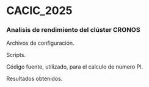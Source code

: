 # CACIC_2025
### Analisis de rendimiento del clúster CRONOS

Archivos de configuración.

Scripts.

Código fuente, utilizado, para el calculo de numero PI.

Resultados obtenidos.

